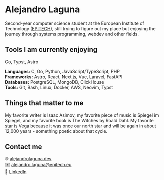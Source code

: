 # Alejandro Laguna
Second-year computer science student at the European Institute of Technology ([EPITECH](https://www.epitech.eu/)), still trying to figure out my place but enjoying the journey through systems programming, webdev and other fields.

## Tools I am currently enjoying
Go, Typst, Astro

**Languages:** C, Go, Python, JavaScript/TypeScript, PHP  
**Frameworks:** Astro, React, Next.js, Vue, Laravel, FastAPI  
**Databases:** PostgreSQL, MongoDB, ClickHouse  
**Tools:** Git, Bash, Linux, Docker, AWS, Neovim, Typst

## Things that matter to me
My favorite writer is Isaac Asimov, my favorite piece of music is Spiegel im Spiegel, and my favorite book is The Witches by Roald Dahl. My favorite star is Vega because it was once our north star and will be again in about 12,000 years - something poetic about that cycle.

## Contact me
🌐 [alejandrolaguna.dev](https://alejandrolaguna.dev)  
✉️ [alejandro.laguna@epitech.eu](mailto:alejandro.laguna@epitech.eu)  
👔 [LinkedIn](https://www.linkedin.com/in/alejandro-laguna/)
